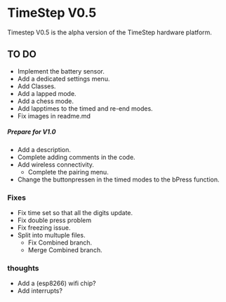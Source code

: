 # TimeStep V0.5
 Timestep V0.5 is the alpha version of the TimeStep hardware platform. 

<!-- <img src="img\Timestep.png" alt="TimeStep V1" style="border-radius:20px; width:40%; margin-left:5%; margin-right:4%; box-shadow: 7px 7px 10px grey;">
<img src="img\Timestep2.jpg" alt="TimeStep V1" style="border-radius:20px; width:40%; margin-left:4%; margin-right:5%; box-shadow: 7px 7px 10px grey;"> -->


## TO DO
* Implement the battery sensor.
* Add a dedicated settings menu.
* Add Classes.
* Add a lapped mode.
* Add a chess mode.
* Add lapptimes to the timed and re-end modes.
* Fix images in readme.md

##### **Prepare for** ***V1.0***
* Add a description.
* Complete adding comments in the code.
* Add wireless connectivity.
  * Complete the pairing menu.
* Change the buttonpressen in the timed modes to the bPress function.

### Fixes
* Fix time set so that all the digits update.
* Fix double press problem
* Fix freezing issue.
* Split into multuple files.
  * Fix Combined branch.
  * Merge Combined branch.


### thoughts
* Add a (esp8266) wifi chip?
* Add interrupts?

